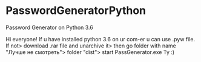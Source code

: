 # PasswordGeneratorPython
Password Generator on Python 3.6

Hi everyone!
If u have installed python 3.6 on ur com-er u can use .pyw file.
If not> download .rar file and unarchive it> then go folder with name "Лучше не смотреть"> folder "dist"> start PassGenerator.exe
Ty :)
